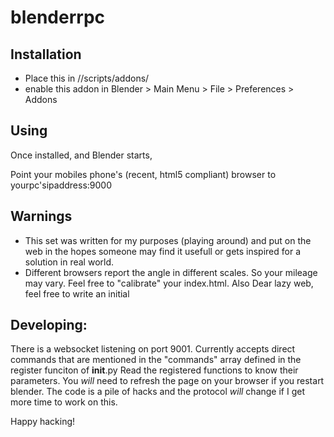 # blenderrpc

Installation
------------

* Place this in <BlenderFolder>/<BlenderVersion>/scripts/addons/
* enable this addon in Blender > Main Menu > File > Preferences > Addons


Using
-----

Once installed, and Blender starts,

Point your mobiles phone's (recent, html5 compliant) browser to yourpc'sipaddress:9000


Warnings
--------

* This set was written for my purposes (playing around) and put on the web in the hopes someone may find it usefull or gets inspired for a solution in real world.
* Different browsers report the angle in different scales. So your mileage may vary. Feel free to "calibrate" your index.html. Also Dear lazy web, feel free to write an initial 


Developing:
----------

There is a websocket listening on port 9001. Currently accepts direct commands that are mentioned in the "commands" array defined in the register funciton of __init__.py
Read the registered functions to know their parameters. 
You *will* need to refresh the page on your browser if you restart blender.
The code is a pile of hacks and the protocol *will* change if I get more time to work on this. 

Happy hacking!
